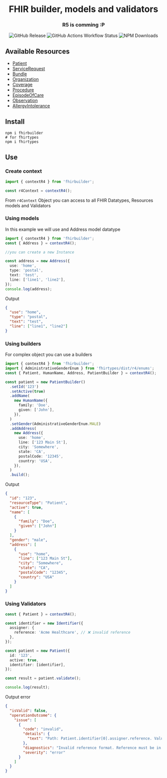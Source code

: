 <h1 align="center" style="border-bottom: none;">FHIR builder, models and validators</h1>
<h3 align="center">R5 is comming :P</h3>
<p align="center">
<!--
  <a href="https://github.com/semantic-release/semantic-release/actions/workflows/test.yml">
    <img alt="Build states" src="https://github.com/semantic-release/semantic-release/actions/workflows/test.yml/badge.svg">
  </a>
  -->

  <img alt="GitHub Release" src="https://img.shields.io/github/v/release/robertoAraneda/fhir-builder">
<img alt="GitHub Actions Workflow Status" src="https://img.shields.io/github/actions/workflow/status/robertoAraneda/fhir-builder/publish.yml">
  <img alt="NPM Downloads" src="https://img.shields.io/npm/dw/fhirbuilder">
</p>

## Available Resources

- [Patient](https://www.hl7.org/fhir/r4/patient.html)
- [ServiceRequest](https://www.hl7.org/fhir/r4/servicerequest.html)
- [Bundle](https://www.hl7.org/fhir/r4/bundle.html)
- [Organization](https://www.hl7.org/fhir/r4/organization.html)
- [Coverage](https://www.hl7.org/fhir/r4/coverage.html)
- [Procedure](https://www.hl7.org/fhir/r4/procedure.html)
- [EpisodeOfCare](https://www.hl7.org/fhir/r4/episodeofcare.html)
- [Observation](https://www.hl7.org/fhir/r4/observation.html)
- [AllergyIntolerance](https://www.hl7.org/fhir/r4/allerfyintolerance.html)

## Install

```shell
npm i fhirbuilder
# for fhirtypes
npm i fhirtypes
```

## Use

### Create context

```ts
import { contextR4 } from 'fhirbuilder';

const r4Context = contextR4();
```

From `r4Context` Object you can access to all FHIR Datatypes, Resources models and Validators

### Using models

In this example we will use and Address model datatype

```ts
import { contextR4 } from 'fhirbuilder';
const { Address } = contextR4();

//you can create a new Instance

const address = new Address({
  use: 'home',
  type: 'postal',
  text: 'test',
  line: ['line1', 'line2'],
});
console.log(address);
```

Output

```json
{
  "use": "home",
  "type": "postal",
  "text": "test",
  "line": ["line1", "line2"]
}
```

### Using builders

For complex object you can use a builders

```ts
import { contextR4 } from 'fhirbuilder';
import { AdministrativeGenderEnum } from 'fhirtypes/dist/r4/enums';
const { Patient, HumanName, Address, PatientBuilder } = contextR4();

const patient = new PatientBuilder()
  .setId('123')
  .setActive(true)
  .addName(
    new HumanName({
      family: 'Doe',
      given: ['John'],
    }),
  )
  .setGender(AdministrativeGenderEnum.MALE)
  .addAddress(
    new Address({
      use: 'home',
      line: ['123 Main St'],
      city: 'Somewhere',
      state: 'CA',
      postalCode: '12345',
      country: 'USA',
    }),
  )
  .build();
```

Output

```json
{
  "id": "123",
  "resourceType": "Patient",
  "active": true,
  "name": [
    {
      "family": "Doe",
      "given": ["John"]
    }
  ],
  "gender": "male",
  "address": [
    {
      "use": "home",
      "line": ["123 Main St"],
      "city": "Somewhere",
      "state": "CA",
      "postalCode": "12345",
      "country": "USA"
    }
  ]
}
```

### Using Validators

```ts
const { Patient } = contextR4();

const identifier = new Identifier({
  assigner: {
    reference: 'Acme Healthcare', // ❌ invalid reference
  },
});

const patient = new Patient({
  id: '123',
  active: true,
  identifier: [identifier],
});

const result = patient.validate();

console.log(result);
```

Output error

```json
{
  "isValid": false,
  "operationOutcome": {
    "issue": [
      {
        "code": "invalid",
        "details": {
          "text": "Path: Patient.identifier[0].assigner.reference. Value: Acme Healthcare"
        },
        "diagnostics": "Invalid reference format. Reference must be in the format 'ResourceType/ResourceId'.",
        "severity": "error"
      }
    ]
  }
}
```
